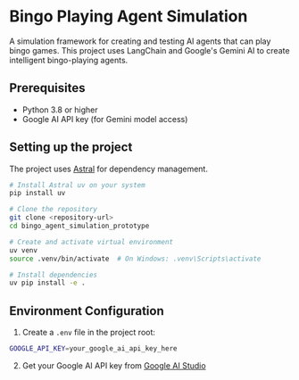 # Bingo Playing Agent Simulation

A simulation framework for creating and testing AI agents that can play bingo games. This project uses LangChain and Google's Gemini AI to create intelligent bingo-playing agents.

## Prerequisites

- Python 3.8 or higher
- Google AI API key (for Gemini model access)

## Setting up the project

The project uses [Astral](https://astral.sh/blog/uv) for dependency management.

```bash
# Install Astral uv on your system
pip install uv

# Clone the repository
git clone <repository-url>
cd bingo_agent_simulation_prototype

# Create and activate virtual environment
uv venv
source .venv/bin/activate  # On Windows: .venv\Scripts\activate

# Install dependencies
uv pip install -e .
```

## Environment Configuration

1. Create a `.env` file in the project root:
```bash
GOOGLE_API_KEY=your_google_ai_api_key_here
```

2. Get your Google AI API key from [Google AI Studio](https://makersuite.google.com/app/apikey)

